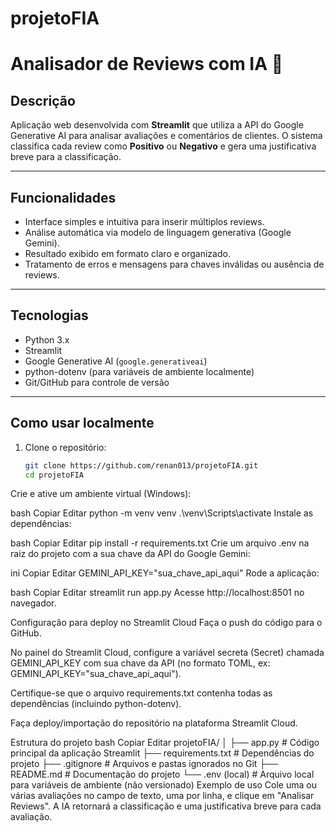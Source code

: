 # projetoFIA
# Analisador de Reviews com IA 💬

## Descrição

Aplicação web desenvolvida com **Streamlit** que utiliza a API do Google Generative AI para analisar avaliações e comentários de clientes. O sistema classifica cada review como **Positivo** ou **Negativo** e gera uma justificativa breve para a classificação.

---

## Funcionalidades

- Interface simples e intuitiva para inserir múltiplos reviews.
- Análise automática via modelo de linguagem generativa (Google Gemini).
- Resultado exibido em formato claro e organizado.
- Tratamento de erros e mensagens para chaves inválidas ou ausência de reviews.

---

## Tecnologias

- Python 3.x
- Streamlit
- Google Generative AI (`google.generativeai`)
- python-dotenv (para variáveis de ambiente localmente)
- Git/GitHub para controle de versão

---

## Como usar localmente

1. Clone o repositório:
   ```bash
   git clone https://github.com/renan013/projetoFIA.git
   cd projetoFIA
Crie e ative um ambiente virtual (Windows):

bash
Copiar
Editar
python -m venv venv
.\venv\Scripts\activate
Instale as dependências:

bash
Copiar
Editar
pip install -r requirements.txt
Crie um arquivo .env na raiz do projeto com a sua chave da API do Google Gemini:

ini
Copiar
Editar
GEMINI_API_KEY="sua_chave_api_aqui"
Rode a aplicação:

bash
Copiar
Editar
streamlit run app.py
Acesse http://localhost:8501 no navegador.

Configuração para deploy no Streamlit Cloud
Faça o push do código para o GitHub.

No painel do Streamlit Cloud, configure a variável secreta (Secret) chamada GEMINI_API_KEY com sua chave da API (no formato TOML, ex: GEMINI_API_KEY="sua_chave_api_aqui").

Certifique-se que o arquivo requirements.txt contenha todas as dependências (incluindo python-dotenv).

Faça deploy/importação do repositório na plataforma Streamlit Cloud.

Estrutura do projeto
bash
Copiar
Editar
projetoFIA/
│
├── app.py            # Código principal da aplicação Streamlit
├── requirements.txt  # Dependências do projeto
├── .gitignore        # Arquivos e pastas ignorados no Git
├── README.md         # Documentação do projeto
└── .env (local)      # Arquivo local para variáveis de ambiente (não versionado)
Exemplo de uso
Cole uma ou várias avaliações no campo de texto, uma por linha, e clique em "Analisar Reviews". A IA retornará a classificação e uma justificativa breve para cada avaliação.
